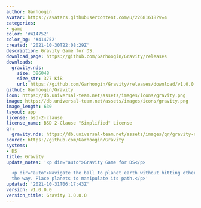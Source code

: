 ```yaml
---
author: Garhoogin
avatar: https://avatars.githubusercontent.com/u/22681618?v=4
categories:
- game
color: '#414752'
color_bg: '#414752'
created: '2021-10-30T22:08:29Z'
description: Gravity Game for DS.
download_page: https://github.com/Garhoogin/Gravity/releases
downloads:
  gravity.nds:
    size: 386048
    size_str: 377 KiB
    url: https://github.com/Garhoogin/Gravity/releases/download/v1.0.0.0/gravity.nds
github: Garhoogin/Gravity
icon: https://db.universal-team.net/assets/images/icons/gravity.png
image: https://db.universal-team.net/assets/images/icons/gravity.png
image_length: 630
layout: app
license: bsd-2-clause
license_name: BSD 2-Clause "Simplified" License
qr:
  gravity.nds: https://db.universal-team.net/assets/images/qr/gravity-nds.png
source: https://github.com/Garhoogin/Gravity
systems:
- DS
title: Gravity
update_notes: '<p dir="auto">Gravity Game for DS</p>

  <p dir="auto">Navigate the ball to planet earth without hitting other planets along
  the way. Place planets to manipulate its path.</p>'
updated: '2021-10-31T06:17:43Z'
version: v1.0.0.0
version_title: Gravity 1.0.0.0
---
```

